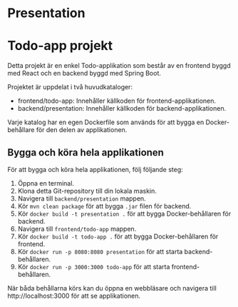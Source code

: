 # Presentation

# Todo-app projekt

Detta projekt är en enkel Todo-applikation som består av en frontend byggd med React och en backend byggd med Spring Boot.

Projektet är uppdelat i två huvudkataloger:

- frontend/todo-app: Innehåller källkoden för frontend-applikationen.
- backend/presentation: Innehåller källkoden för backend-applikationen.

Varje katalog har en egen Dockerfile som används för att bygga en Docker-behållare för den delen av applikationen.

## Bygga och köra hela applikationen

För att bygga och köra hela applikationen, följ följande steg:

1. Öppna en terminal.
2. Klona detta Git-repository till din lokala maskin.
3. Navigera till `backend/presentation` mappen.
4. Kör `mvn clean package` för att bygga `.jar` filen för backend.
5. Kör `docker build -t presentation .` för att bygga Docker-behållaren för backend.
6. Navigera till `frontend/todo-app` mappen.
7. Kör `docker build -t todo-app .` för att bygga Docker-behållaren för frontend.
8. Kör `docker run -p 8080:8080 presentation` för att starta backend-behållaren.
9. Kör `docker run -p 3000:3000 todo-app` för att starta frontend-behållaren.

När båda behållarna körs kan du öppna en webbläsare och navigera till http://localhost:3000 för att se applikationen.

